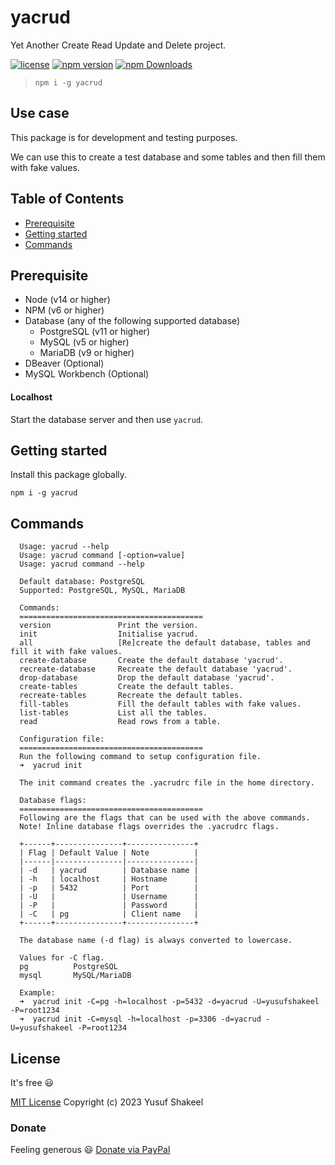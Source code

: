 # yacrud
Yet Another Create Read Update and Delete project.

[![license](https://img.shields.io/badge/license-MIT-blue.svg)](https://github.com/yusufshakeel/yacrud)
[![npm version](https://img.shields.io/badge/npm-0.13.0-blue.svg)](https://www.npmjs.com/package/yacrud)
[![npm Downloads](https://img.shields.io/npm/dm/yacrud.svg)](https://www.npmjs.com/package/yacrud)

> ```shell
> npm i -g yacrud
> ```

## Use case

This package is for development and testing purposes.

We can use this to create a test database and some tables and then fill them with fake values.

## Table of Contents

* [Prerequisite](#prerequisite)
* [Getting started](#getting-started)
* [Commands](#commands)

## Prerequisite

* Node (v14 or higher)
* NPM (v6 or higher)
* Database (any of the following supported database)
  * PostgreSQL (v11 or higher)
  * MySQL (v5 or higher)
  * MariaDB (v9 or higher)
* DBeaver (Optional)
* MySQL Workbench (Optional)

#### Localhost

Start the database server and then use `yacrud`.

## Getting started

Install this package globally.

```shell
npm i -g yacrud
```

## Commands

```
  Usage: yacrud --help
  Usage: yacrud command [-option=value]
  Usage: yacrud command --help
  
  Default database: PostgreSQL
  Supported: PostgreSQL, MySQL, MariaDB
  
  Commands:
  =========================================
  version               Print the version.
  init                  Initialise yacrud.
  all                   [Re]create the default database, tables and fill it with fake values.
  create-database       Create the default database 'yacrud'.
  recreate-database     Recreate the default database 'yacrud'.
  drop-database         Drop the default database 'yacrud'.
  create-tables         Create the default tables.
  recreate-tables       Recreate the default tables.
  fill-tables           Fill the default tables with fake values.
  list-tables           List all the tables.
  read                  Read rows from a table.
  
  Configuration file:
  =========================================
  Run the following command to setup configuration file.
  ➜  yacrud init
  
  The init command creates the .yacrudrc file in the home directory.
  
  Database flags:
  =========================================
  Following are the flags that can be used with the above commands.
  Note! Inline database flags overrides the .yacrudrc flags.
  
  +------+---------------+---------------+
  | Flag | Default Value | Note          |
  |------|---------------|---------------|
  | -d   | yacrud        | Database name |
  | -h   | localhost     | Hostname      |
  | -p   | 5432          | Port          |
  | -U   |               | Username      |
  | -P   |               | Password      |
  | -C   | pg            | Client name   |
  +------+---------------+---------------+
  
  The database name (-d flag) is always converted to lowercase.
  
  Values for -C flag.
  pg          PostgreSQL
  mysql       MySQL/MariaDB
  
  Example:
  ➜  yacrud init -C=pg -h=localhost -p=5432 -d=yacrud -U=yusufshakeel -P=root1234
  ➜  yacrud init -C=mysql -h=localhost -p=3306 -d=yacrud -U=yusufshakeel -P=root1234
```

## License

It's free :smiley:

[MIT License](https://github.com/yusufshakeel/yacrud/blob/main/LICENSE) Copyright (c) 2023 Yusuf Shakeel

### Donate

Feeling generous :smiley: [Donate via PayPal](https://www.paypal.me/yusufshakeel)